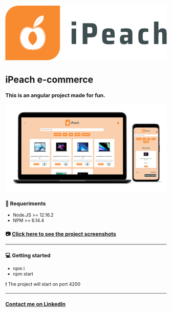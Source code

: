 <p align="center">
<img src="src/assets/img/logo2.svg" />
</p>

# iPeach e-commerce <br/>

### This is an angular project made for fun.

<img src="screenshots/presentation_cover.png" />

### :electric_plug: Requeriments

- Node.JS >= 12.16.2
- NPM >= 6.14.4

### :camera: <a href="SCREENSHOTS.md">Click here to see the project screenshots</a>

<hr />

### :computer: Getting started 
- npm i
- npm start

:heavy_exclamation_mark: The project will start on port 4200

<hr />

### <a href="http://linkedin.com/in/danielfelipeklotz">Contact me on LinkedIn</a>
